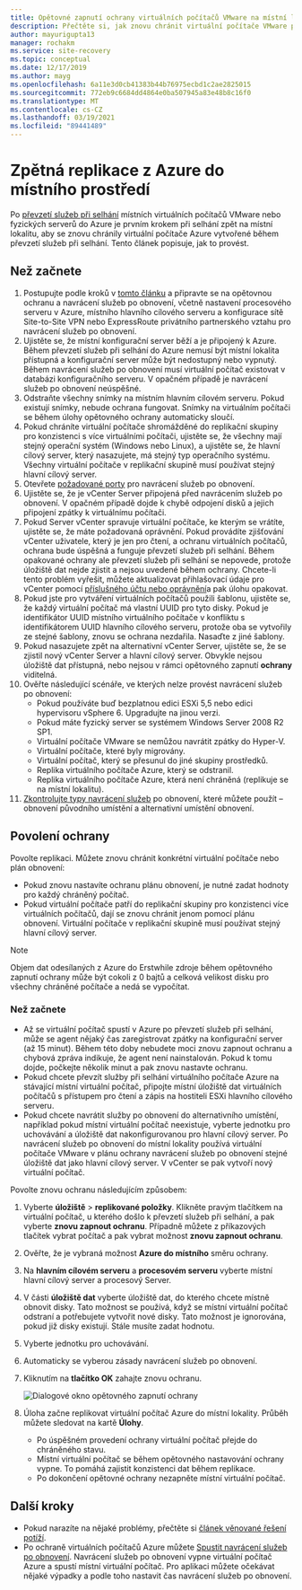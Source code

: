 ```yaml
---
title: Opětovné zapnutí ochrany virtuálních počítačů VMware na místní lokalitu pomocí Azure Site Recovery
description: Přečtěte si, jak znovu chránit virtuální počítače VMware po převzetí služeb při selhání do Azure pomocí Azure Site Recovery.
author: mayurigupta13
manager: rochakm
ms.service: site-recovery
ms.topic: conceptual
ms.date: 12/17/2019
ms.author: mayg
ms.openlocfilehash: 6a11e3d0cb41383b44b76975ecbd1c2ae2825015
ms.sourcegitcommit: 772eb9c6684dd4864e0ba507945a83e48b8c16f0
ms.translationtype: MT
ms.contentlocale: cs-CZ
ms.lasthandoff: 03/19/2021
ms.locfileid: "89441489"
---
```

# <a name="reprotect-from-azure-to-on-premises"></a>Zpětná replikace z Azure do místního prostředí

Po [převzetí služeb při selhání](site-recovery-failover.md) místních virtuálních počítačů VMware nebo fyzických serverů do Azure je prvním krokem při selhání zpět na místní lokalitu, aby se znovu chránily virtuální počítače Azure vytvořené během převzetí služeb při selhání. Tento článek popisuje, jak to provést. 

## <a name="before-you-begin"></a>Než začnete

1. Postupujte podle kroků v [tomto článku](vmware-azure-prepare-failback.md) a připravte se na opětovnou ochranu a navrácení služeb po obnovení, včetně nastavení procesového serveru v Azure, místního hlavního cílového serveru a konfigurace sítě Site-to-Site VPN nebo ExpressRoute privátního partnerského vztahu pro navrácení služeb po obnovení.
2. Ujistěte se, že místní konfigurační server běží a je připojený k Azure. Během převzetí služeb při selhání do Azure nemusí být místní lokalita přístupná a konfigurační server může být nedostupný nebo vypnutý. Během navrácení služeb po obnovení musí virtuální počítač existovat v databázi konfiguračního serveru. V opačném případě je navrácení služeb po obnovení neúspěšné.
3. Odstraňte všechny snímky na místním hlavním cílovém serveru. Pokud existují snímky, nebude ochrana fungovat.  Snímky na virtuálním počítači se během úlohy opětovného ochrany automaticky sloučí.
4. Pokud chráníte virtuální počítače shromážděné do replikační skupiny pro konzistenci s více virtuálními počítači, ujistěte se, že všechny mají stejný operační systém (Windows nebo Linux), a ujistěte se, že hlavní cílový server, který nasazujete, má stejný typ operačního systému. Všechny virtuální počítače v replikační skupině musí používat stejný hlavní cílový server.
5. Otevřete [požadované porty](vmware-azure-prepare-failback.md#ports-for-reprotectionfailback) pro navrácení služeb po obnovení.
6. Ujistěte se, že je vCenter Server připojená před navrácením služeb po obnovení. V opačném případě dojde k chybě odpojení disků a jejich připojení zpátky k virtuálnímu počítači.
7. Pokud Server vCenter spravuje virtuální počítače, ke kterým se vrátíte, ujistěte se, že máte požadovaná oprávnění. Pokud provádíte zjišťování vCenter uživatele, který je jen pro čtení, a ochranu virtuálních počítačů, ochrana bude úspěšná a funguje převzetí služeb při selhání. Během opakované ochrany ale převzetí služeb při selhání se nepovede, protože úložiště dat nejde zjistit a nejsou uvedené během ochrany. Chcete-li tento problém vyřešit, můžete aktualizovat přihlašovací údaje pro vCenter pomocí [příslušného účtu nebo oprávnění](vmware-azure-tutorial-prepare-on-premises.md#prepare-an-account-for-automatic-discovery)a pak úlohu opakovat. 
8. Pokud jste pro vytváření virtuálních počítačů použili šablonu, ujistěte se, že každý virtuální počítač má vlastní UUID pro tyto disky. Pokud je identifikátor UUID místního virtuálního počítače v konfliktu s identifikátorem UUID hlavního cílového serveru, protože oba se vytvořily ze stejné šablony, znovu se ochrana nezdařila. Nasaďte z jiné šablony.
9. Pokud nasazujete zpět na alternativní vCenter Server, ujistěte se, že se zjistil nový vCenter Server a hlavní cílový server. Obvykle nejsou úložiště dat přístupná, nebo nejsou v rámci opětovného zapnutí **ochrany** viditelná.
10. Ověřte následující scénáře, ve kterých nelze provést navrácení služeb po obnovení:
    - Pokud používáte buď bezplatnou edici ESXi 5,5 nebo edici hypervisoru vSphere 6. Upgradujte na jinou verzi.
    - Pokud máte fyzický server se systémem Windows Server 2008 R2 SP1.
    - Virtuální počítače VMware se nemůžou navrátit zpátky do Hyper-V.
    - Virtuální počítače, které byly migrovány.
    - Virtuální počítač, který se přesunul do jiné skupiny prostředků.
    - Replika virtuálního počítače Azure, který se odstranil.
    - Replika virtuálního počítače Azure, která není chráněná (replikuje se na místní lokalitu).
10. [Zkontrolujte typy navrácení služeb](concepts-types-of-failback.md) po obnovení, které můžete použít – obnovení původního umístění a alternativní umístění obnovení.


## <a name="enable-reprotection"></a>Povolení ochrany

Povolte replikaci. Můžete znovu chránit konkrétní virtuální počítače nebo plán obnovení:

- Pokud znovu nastavíte ochranu plánu obnovení, je nutné zadat hodnoty pro každý chráněný počítač.
- Pokud virtuální počítače patří do replikační skupiny pro konzistenci více virtuálních počítačů, dají se znovu chránit jenom pomocí plánu obnovení. Virtuální počítače v replikační skupině musí používat stejný hlavní cílový server.

>[!NOTE]
>Objem dat odesílaných z Azure do Erstwhile zdroje během opětovného zapnutí ochrany může být cokoli z 0 bajtů a celková velikost disku pro všechny chráněné počítače a nedá se vypočítat.

### <a name="before-you-start"></a>Než začnete

- Až se virtuální počítač spustí v Azure po převzetí služeb při selhání, může se agent nějaký čas zaregistrovat zpátky na konfigurační server (až 15 minut). Během této doby nebudete moci znovu zapnout ochranu a chybová zpráva indikuje, že agent není nainstalován. Pokud k tomu dojde, počkejte několik minut a pak znovu nastavte ochranu.
- Pokud chcete převzít služby při selhání virtuálního počítače Azure na stávající místní virtuální počítač, připojte místní úložiště dat virtuálních počítačů s přístupem pro čtení a zápis na hostiteli ESXi hlavního cílového serveru.
- Pokud chcete navrátit služby po obnovení do alternativního umístění, například pokud místní virtuální počítač neexistuje, vyberte jednotku pro uchovávání a úložiště dat nakonfigurovanou pro hlavní cílový server. Po navrácení služeb po obnovení do místní lokality používá virtuální počítače VMware v plánu ochrany navrácení služeb po obnovení stejné úložiště dat jako hlavní cílový server. V vCenter se pak vytvoří nový virtuální počítač.

Povolte znovu ochranu následujícím způsobem:

1. Vyberte **úložiště**  >  **replikované položky**. Klikněte pravým tlačítkem na virtuální počítač, u kterého došlo k převzetí služeb při selhání, a pak vyberte **znovu zapnout ochranu**. Případně můžete z příkazových tlačítek vybrat počítač a pak vybrat možnost **znovu zapnout ochranu**.
2. Ověřte, že je vybraná možnost **Azure do místního** směru ochrany.
3. Na **hlavním cílovém serveru** a **procesovém serveru** vyberte místní hlavní cílový server a procesový Server.  
4. V části **úložiště dat** vyberte úložiště dat, do kterého chcete místně obnovit disky. Tato možnost se používá, když se místní virtuální počítač odstraní a potřebujete vytvořit nové disky. Tato možnost je ignorována, pokud již disky existují. Stále musíte zadat hodnotu.
5. Vyberte jednotku pro uchovávání.
6. Automaticky se vyberou zásady navrácení služeb po obnovení.
7. Kliknutím na **tlačítko OK** zahajte znovu ochranu.

    ![Dialogové okno opětovného zapnutí ochrany](./media/vmware-azure-reprotect/reprotectinputs.png)
    
8. Úloha začne replikovat virtuální počítač Azure do místní lokality. Průběh můžete sledovat na kartě **Úlohy**.
    - Po úspěšném provedení ochrany virtuální počítač přejde do chráněného stavu.
    - Místní virtuální počítač se během opětovného nastavování ochrany vypne. To pomáhá zajistit konzistenci dat během replikace.
    - Po dokončení opětovné ochrany nezapněte místní virtuální počítač.
   

## <a name="next-steps"></a>Další kroky

- Pokud narazíte na nějaké problémy, přečtěte si [článek věnované řešení potíží](vmware-azure-troubleshoot-failback-reprotect.md).
- Po ochraně virtuálních počítačů Azure můžete [Spustit navrácení služeb po obnovení](vmware-azure-failback.md). Navrácení služeb po obnovení vypne virtuální počítač Azure a spustí místní virtuální počítač. Pro aplikaci můžete očekávat nějaké výpadky a podle toho nastavit čas navrácení služeb po obnovení.


